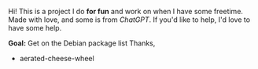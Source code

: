 Hi! This is a project I do **for fun** and work on when I have some freetime.
Made with love, and some is from _ChatGPT_.
If you'd like to help, I'd love to have some help.

**Goal:** Get on the Debian package list
Thanks, 
- aerated-cheese-wheel
